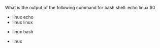 What is the output of the following command for bash shell:
echo linux $0
* linux echo
* linux linux
+ linux bash
* linux
